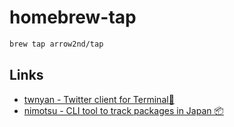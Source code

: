 # homebrew-tap

```sh
brew tap arrow2nd/tap
```

## Links

- [twnyan - Twitter client for Terminal🐾](https://github.com/arrow2nd/twnyan)
- [nimotsu - CLI tool to track packages in Japan 📦](https://github.com/arrow2nd/nimotsu)
